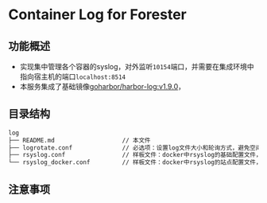 # Container Log for Forester

## 功能概述

- 实现集中管理各个容器的syslog，对外监听`10154`端口，并需要在集成环境中指向宿主机的端口`localhost:8514`
- 本服务集成了基础镜像[goharbor/harbor-log:v1.9.0](https://hub.docker.com/layers/goharbor/harbor-log/v1.9.1/images/sha256-c30459ee4275858d5094ce9774acb4fcaaa211be4e530ea13df4cda0a925a873)，

## 目录结构

``` txt
log
├── README.md                   // 本文件
├── logrotate.conf              // 必选项：设置log文件大小和轮询方式，避免空间溢出
├── rsyslog.conf                // 样板文件：docker中rsyslog的基础配置文件，文件位于`/etc/rsyslog.conf`
└── rsyslog_docker.conf         // 样板文件：docker中rsyslog的站点配置文件，文件位于`/etc/rsyslog.d/rsyslog_docker.conf`
```

## 注意事项
